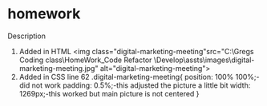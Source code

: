 # homework
Description
 1. Added in HTML
	<img class="digital-marketing-meeting"src="C:\Gregs Coding class\HomeWork_Code Refactor
	\Develop\assts\images\digital-marketing-meeting.jpg" alt="digital-marketing-meeting">
    	<div class="digital-marketing-meeting"></div>
2. Added in CSS
   line 62
    .digital-marketing-meeting{
    position: 100% 100%;-did not work
    padding: 0.5%;-this adjusted the picture a little bit
    width: 1269px;-this worked but main picture is not centered
    }
